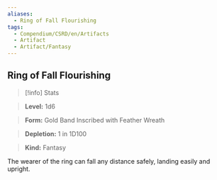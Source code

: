 ```yaml
---
aliases:
  - Ring of Fall Flourishing
tags:
  - Compendium/CSRD/en/Artifacts
  - Artifact
  - Artifact/Fantasy
---
```

  
    
## Ring of Fall Flourishing    
>[!info] Stats    
> **Level:** 1d6    
> **Form:** Gold Band Inscribed with Feather Wreath    
> **Depletion:** 1 in 1D100    
> **Kind:** Fantasy  
    
The wearer of the ring can fall any distance safely, landing easily and upright.